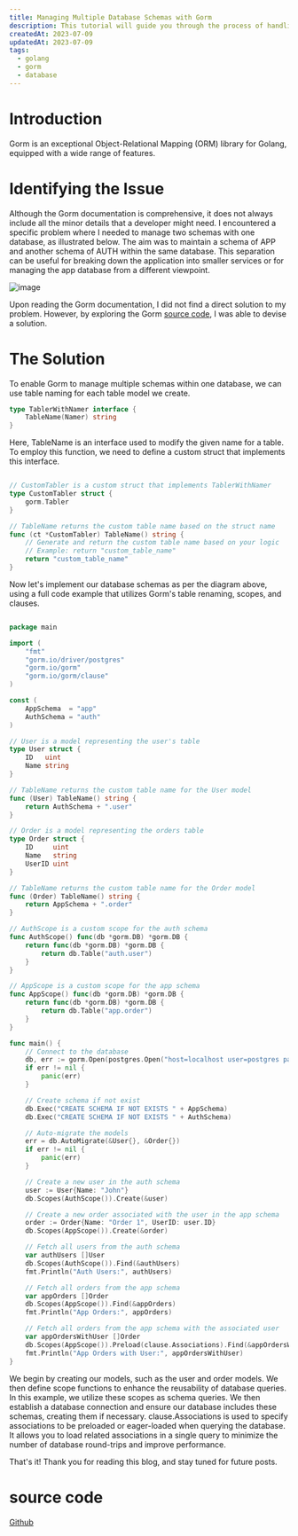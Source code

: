 ```yaml
---
title: Managing Multiple Database Schemas with Gorm
description: This tutorial will guide you through the process of handling multiple database schemas using Gorm in one connection
createdAt: 2023-07-09
updatedAt: 2023-07-09
tags:
  - golang
  - gorm
  - database
---
```


# Introduction

Gorm is an exceptional Object-Relational Mapping (ORM) library for Golang, equipped with a wide range of features.

# Identifying the Issue

Although the Gorm documentation is comprehensive, it does not always include all the minor details that a developer might need. I encountered a specific problem where I needed to manage two schemas with one database, as illustrated below. The aim was to maintain a schema of APP and another schema of AUTH within the same database. This separation can be useful for breaking down the application into smaller services or for managing the app database from a different viewpoint.

![image](https://i.imgur.com/2p8e8GV.png)

Upon reading the Gorm documentation, I did not find a direct solution to my problem. However, by exploring the Gorm [source code](https://github.com/go-gorm/gorm/blob/master/schema/schema.go#L98), I was able to devise a solution.

# The Solution

To enable Gorm to manage multiple schemas within one database, we can use table naming for each table model we create.

```go
type TablerWithNamer interface {
	TableName(Namer) string
}
```

Here, TableName is an interface used to modify the given name for a table. To employ this function, we need to define a custom struct that implements this interface.

```go

// CustomTabler is a custom struct that implements TablerWithNamer
type CustomTabler struct {
	gorm.Tabler
}
```

```go
// TableName returns the custom table name based on the struct name
func (ct *CustomTabler) TableName() string {
	// Generate and return the custom table name based on your logic
	// Example: return "custom_table_name"
	return "custom_table_name"
}
```

Now let's implement our database schemas as per the diagram above, using a full code example that utilizes Gorm's table renaming, scopes, and clauses.

```go

package main

import (
	"fmt"
	"gorm.io/driver/postgres"
	"gorm.io/gorm"
	"gorm.io/gorm/clause"
)

const (
	AppSchema  = "app"
	AuthSchema = "auth"
)

// User is a model representing the user's table
type User struct {
	ID   uint
	Name string
}

// TableName returns the custom table name for the User model
func (User) TableName() string {
	return AuthSchema + ".user"
}

// Order is a model representing the orders table
type Order struct {
	ID     uint
	Name   string
	UserID uint
}

// TableName returns the custom table name for the Order model
func (Order) TableName() string {
	return AppSchema + ".order"
}

// AuthScope is a custom scope for the auth schema
func AuthScope() func(db *gorm.DB) *gorm.DB {
	return func(db *gorm.DB) *gorm.DB {
		return db.Table("auth.user")
	}
}

// AppScope is a custom scope for the app schema
func AppScope() func(db *gorm.DB) *gorm.DB {
	return func(db *gorm.DB) *gorm.DB {
		return db.Table("app.order")
	}
}

func main() {
	// Connect to the database
	db, err := gorm.Open(postgres.Open("host=localhost user=postgres password=postgres dbname=postgres port=5432 sslmode=disable TimeZone=Asia/Jakarta"), &gorm.Config{})
	if err != nil {
		panic(err)
	}

	// Create schema if not exist
	db.Exec("CREATE SCHEMA IF NOT EXISTS " + AppSchema)
	db.Exec("CREATE SCHEMA IF NOT EXISTS " + AuthSchema)

	// Auto-migrate the models
	err = db.AutoMigrate(&User{}, &Order{})
	if err != nil {
		panic(err)
	}

	// Create a new user in the auth schema
	user := User{Name: "John"}
	db.Scopes(AuthScope()).Create(&user)

	// Create a new order associated with the user in the app schema
	order := Order{Name: "Order 1", UserID: user.ID}
	db.Scopes(AppScope()).Create(&order)

	// Fetch all users from the auth schema
	var authUsers []User
	db.Scopes(AuthScope()).Find(&authUsers)
	fmt.Println("Auth Users:", authUsers)

	// Fetch all orders from the app schema
	var appOrders []Order
	db.Scopes(AppScope()).Find(&appOrders)
	fmt.Println("App Orders:", appOrders)

	// Fetch all orders from the app schema with the associated user
	var appOrdersWithUser []Order
	db.Scopes(AppScope()).Preload(clause.Associations).Find(&appOrdersWithUser)
	fmt.Println("App Orders with User:", appOrdersWithUser)
}
```

We begin by creating our models, such as the user and order models. We then define scope functions to enhance the reusability of database queries. In this example, we utilize these scopes as schema queries. We then establish a database connection and ensure our database includes these schemas, creating them if necessary. clause.Associations is used to specify associations to be preloaded or eager-loaded when querying the database. It allows you to load related associations in a single query to minimize the number of database round-trips and improve performance.

That's it! Thank you for reading this blog, and stay tuned for future posts.

# source code

[Github](https://github.com/1saifj/gorm_multipe_schemas)
